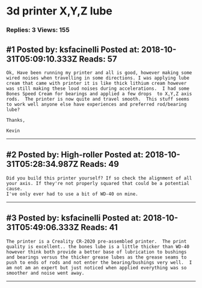 # 3d printer X,Y,Z lube

### Replies: 3 Views: 155

## \#1 Posted by: ksfacinelli Posted at: 2018-10-31T05:09:10.333Z Reads: 57

```
Ok, Have been running my printer and all is good, however making some wired noises when travelling in some directions. I was applying lube cream that came with printer it is like thick lithium cream however was still making these loud noises during accelerations.  I had some Bones Speed Cream for bearings and applied a few drops  to X,Y,Z axis rods.  The printer is now quite and travel smooth.  This stuff seems to work well anyone else have experiences and preferred rod/bearing lube?

Thanks,

Kevin
```

---
## \#2 Posted by: High-roller Posted at: 2018-10-31T05:28:34.987Z Reads: 49

```
Did you build this printer yourself? If so check the alignment of all your axis. If they're not properly squared that could be a potential cause. 
I've only ever had to use a bit of WD-40 on mine.
```

---
## \#3 Posted by: ksfacinelli Posted at: 2018-10-31T05:49:06.333Z Reads: 41

```
The printer is a Creality CR-2020 pre-assembled printer.  The print quality is excellent.. the bones lube is a little thicker than WD-40 however think both provide a better base of lubrication to bushings and bearings versus the thicker grease lubes as the grease seams to push to ends of rods and not enter the bearing/bushings very well.  I am not am an expert but just noticed when applied everything was so smoother and noise went away.
```

---
